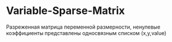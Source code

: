 # Variable-Sparse-Matrix
Разреженная матрица переменной размерности, ненулевые коэффициенты представлены односвязным списком (x,y,value)

